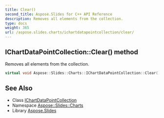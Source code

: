 ```yaml
---
title: Clear()
second_title: Aspose.Slides for C++ API Reference
description: Removes all elements from the collection.
type: docs
weight: 365
url: /aspose.slides.charts/ichartdatapointcollection/clear/
---
```

## IChartDataPointCollection::Clear() method


Removes all elements from the collection.

```cpp
virtual void Aspose::Slides::Charts::IChartDataPointCollection::Clear()=0
```

## See Also

* Class [IChartDataPointCollection](../)
* Namespace [Aspose::Slides::Charts](../../)
* Library [Aspose.Slides](../../../)